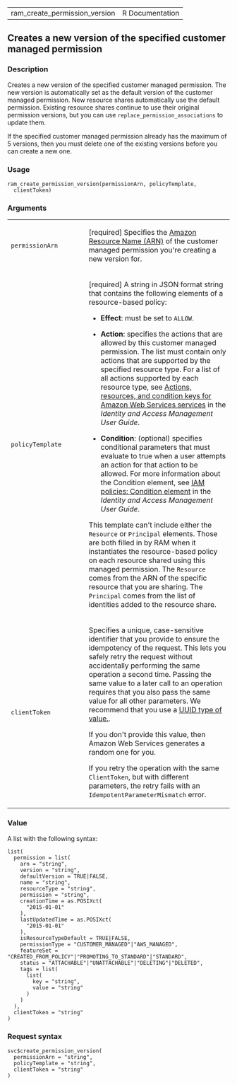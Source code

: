 <table style="width: 100%;">
<tbody>
<tr class="odd">
<td>ram_create_permission_version</td>
<td style="text-align: right;">R Documentation</td>
</tr>
</tbody>
</table>

## Creates a new version of the specified customer managed permission

### Description

Creates a new version of the specified customer managed permission. The
new version is automatically set as the default version of the customer
managed permission. New resource shares automatically use the default
permission. Existing resource shares continue to use their original
permission versions, but you can use `replace_permission_associations`
to update them.

If the specified customer managed permission already has the maximum of
5 versions, then you must delete one of the existing versions before you
can create a new one.

### Usage

    ram_create_permission_version(permissionArn, policyTemplate,
      clientToken)

### Arguments

<table>
<colgroup>
<col style="width: 35%" />
<col style="width: 65%" />
</colgroup>
<tbody>
<tr class="odd">
<td><code
id="ram_create_permission_version_:_permissionArn">permissionArn</code></td>
<td><p>[required] Specifies the <a
href="https://docs.aws.amazon.com/IAM/latest/UserGuide/reference-arns.html">Amazon
Resource Name (ARN)</a> of the customer managed permission you're
creating a new version for.</p></td>
</tr>
<tr class="even">
<td><code
id="ram_create_permission_version_:_policyTemplate">policyTemplate</code></td>
<td><p>[required] A string in JSON format string that contains the
following elements of a resource-based policy:</p>
<ul>
<li><p><strong>Effect</strong>: must be set to
<code>ALLOW</code>.</p></li>
<li><p><strong>Action</strong>: specifies the actions that are allowed
by this customer managed permission. The list must contain only actions
that are supported by the specified resource type. For a list of all
actions supported by each resource type, see <a
href="https://docs.aws.amazon.com/service-authorization/latest/reference/reference_policies_actions-resources-contextkeys.html">Actions,
resources, and condition keys for Amazon Web Services services</a> in
the <em>Identity and Access Management User Guide</em>.</p></li>
<li><p><strong>Condition</strong>: (optional) specifies conditional
parameters that must evaluate to true when a user attempts an action for
that action to be allowed. For more information about the Condition
element, see <a
href="https://docs.aws.amazon.com/IAM/latest/UserGuide/reference_policies_elements_condition.html">IAM
policies: Condition element</a> in the <em>Identity and Access
Management User Guide</em>.</p></li>
</ul>
<p>This template can't include either the <code>Resource</code> or
<code>Principal</code> elements. Those are both filled in by RAM when it
instantiates the resource-based policy on each resource shared using
this managed permission. The <code>Resource</code> comes from the ARN of
the specific resource that you are sharing. The <code>Principal</code>
comes from the list of identities added to the resource share.</p></td>
</tr>
<tr class="odd">
<td><code
id="ram_create_permission_version_:_clientToken">clientToken</code></td>
<td><p>Specifies a unique, case-sensitive identifier that you provide to
ensure the idempotency of the request. This lets you safely retry the
request without accidentally performing the same operation a second
time. Passing the same value to a later call to an operation requires
that you also pass the same value for all other parameters. We recommend
that you use a <a
href="https://en.wikipedia.org/wiki/Universally_unique_identifier">UUID
type of value.</a>.</p>
<p>If you don't provide this value, then Amazon Web Services generates a
random one for you.</p>
<p>If you retry the operation with the same <code>ClientToken</code>,
but with different parameters, the retry fails with an
<code>IdempotentParameterMismatch</code> error.</p></td>
</tr>
</tbody>
</table>

### Value

A list with the following syntax:

    list(
      permission = list(
        arn = "string",
        version = "string",
        defaultVersion = TRUE|FALSE,
        name = "string",
        resourceType = "string",
        permission = "string",
        creationTime = as.POSIXct(
          "2015-01-01"
        ),
        lastUpdatedTime = as.POSIXct(
          "2015-01-01"
        ),
        isResourceTypeDefault = TRUE|FALSE,
        permissionType = "CUSTOMER_MANAGED"|"AWS_MANAGED",
        featureSet = "CREATED_FROM_POLICY"|"PROMOTING_TO_STANDARD"|"STANDARD",
        status = "ATTACHABLE"|"UNATTACHABLE"|"DELETING"|"DELETED",
        tags = list(
          list(
            key = "string",
            value = "string"
          )
        )
      ),
      clientToken = "string"
    )

### Request syntax

    svc$create_permission_version(
      permissionArn = "string",
      policyTemplate = "string",
      clientToken = "string"
    )
